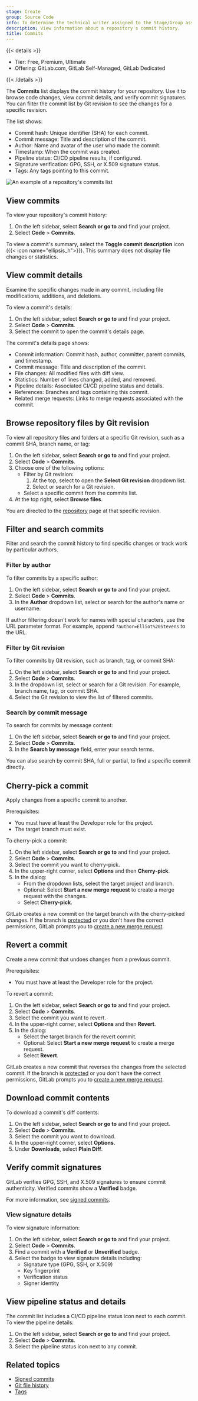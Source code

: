```yaml
---
stage: Create
group: Source Code
info: To determine the technical writer assigned to the Stage/Group associated with this page, see https://handbook.gitlab.com/handbook/product/ux/technical-writing/#assignments
description: View information about a repository's commit history.
title: Commits
---
```


{{< details >}}

- Tier: Free, Premium, Ultimate
- Offering: GitLab.com, GitLab Self-Managed, GitLab Dedicated

{{< /details >}}

The **Commits** list displays the commit history for your repository. Use it to browse
code changes, view commit details, and verify commit signatures. You can filter the commit list by
Git revision to see the changes for a specific revision.

The list shows:

- Commit hash: Unique identifier (SHA) for each commit.
- Commit message: Title and description of the commit.
- Author: Name and avatar of the user who made the commit.
- Timestamp: When the commit was created.
- Pipeline status: CI/CD pipeline results, if configured.
- Signature verification: GPG, SSH, or X.509 signature status.
- Tags: Any tags pointing to this commit.

![An example of a repository's commits list](img/repository_commits_list_v18_2.png)

## View commits

To view your repository's commit history:

1. On the left sidebar, select **Search or go to** and find your project.
1. Select **Code** > **Commits**.

To view a commit's summary, select the **Toggle commit description** icon ({{< icon name="ellipsis_h">}}).
This summary does not display file changes or statistics.

## View commit details

Examine the specific changes made in any commit, including file modifications, additions, and deletions.

To view a commit's details:

1. On the left sidebar, select **Search or go to** and find your project.
1. Select **Code** > **Commits**.
1. Select the commit to open the commit's details page.

The commit's details page shows:

- Commit information: Commit hash, author, committer, parent commits, and timestamp.
- Commit message: Title and description of the commit.
- File changes: All modified files with diff view.
- Statistics: Number of lines changed, added, and removed.
- Pipeline details: Associated CI/CD pipeline status and details.
- References: Branches and tags containing this commit.
- Related merge requests: Links to merge requests associated with the commit.

## Browse repository files by Git revision

To view all repository files and folders at a specific Git revision, such as a commit SHA,
branch name, or tag:

1. On the left sidebar, select **Search or go to** and find your project.
1. Select **Code** > **Commits**.
1. Choose one of the following options:
   - Filter by Git revision:
      1. At the top, select to open the **Select Git revision** dropdown list.
      1. Select or search for a Git revision.
   - Select a specific commit from the commits list.
1. At the top right, select **Browse files**.

You are directed to the [repository](../_index.md) page at that specific revision.

## Filter and search commits

Filter and search the commit history to find specific changes or track work by particular authors.

### Filter by author

To filter commits by a specific author:

1. On the left sidebar, select **Search or go to** and find your project.
1. Select **Code** > **Commits**.
1. In the **Author** dropdown list, select or search for the author's name or username.

If author filtering doesn't work for names with special characters, use the URL parameter format.
For example, append `?author=Elliot%20Stevens` to the URL.

### Filter by Git revision

To filter commits by Git revision, such as branch, tag, or commit SHA:

1. On the left sidebar, select **Search or go to** and find your project.
1. Select **Code** > **Commits**.
1. In the dropdown list, select or search for a Git revision.
   For example, branch name, tag, or commit SHA.
1. Select the Git revision to view the list of filtered commits.

### Search by commit message

To search for commits by message content:

1. On the left sidebar, select **Search or go to** and find your project.
1. Select **Code** > **Commits**.
1. In the **Search by message** field, enter your search terms.

You can also search by commit SHA, full or partial, to find a specific commit directly.

## Cherry-pick a commit

Apply changes from a specific commit to another.

Prerequisites:

- You must have at least the Developer role for the project.
- The target branch must exist.

To cherry-pick a commit:

1. On the left sidebar, select **Search or go to** and find your project.
1. Select **Code** > **Commits**.
1. Select the commit you want to cherry-pick.
1. In the upper-right corner, select **Options** and then **Cherry-pick**.
1. In the dialog:
   - From the dropdown lists, select the target project and branch.
   - Optional: Select **Start a new merge request** to create a merge request with the changes.
   - Select **Cherry-pick**.

GitLab creates a new commit on the target branch with the cherry-picked changes.
If the branch is [protected](../branches/protected.md) or you don't have the correct permissions,
GitLab prompts you to [create a new merge request](../../merge_requests/_index.md#create-a-merge-request).

## Revert a commit

Create a new commit that undoes changes from a previous commit.

Prerequisites:

- You must have at least the Developer role for the project.

To revert a commit:

1. On the left sidebar, select **Search or go to** and find your project.
1. Select **Code** > **Commits**.
1. Select the commit you want to revert.
1. In the upper-right corner, select **Options** and then **Revert**.
1. In the dialog:
   - Select the target branch for the revert commit.
   - Optional: Select **Start a new merge request** to create a merge request.
   - Select **Revert**.

GitLab creates a new commit that reverses the changes from the selected commit.
If the branch is [protected](../branches/protected.md) or you don't have the correct permissions,
GitLab prompts you to [create a new merge request](../../merge_requests/_index.md#create-a-merge-request).

## Download commit contents

To download a commit's diff contents:

1. On the left sidebar, select **Search or go to** and find your project.
1. Select **Code** > **Commits**.
1. Select the commit you want to download.
1. In the upper-right corner, select **Options**.
1. Under **Downloads**, select **Plain Diff**.

## Verify commit signatures

GitLab verifies GPG, SSH, and X.509 signatures to ensure commit authenticity.
Verified commits show a **Verified** badge.

For more information, see [signed commits](../signed_commits/_index.md).

### View signature details

To view signature information:

1. On the left sidebar, select **Search or go to** and find your project.
1. Select **Code** > **Commits**.
1. Find a commit with a **Verified** or **Unverified** badge.
1. Select the badge to view signature details including:
   - Signature type (GPG, SSH, or X.509)
   - Key fingerprint
   - Verification status
   - Signer identity

## View pipeline status and details

The commit list includes a CI/CD pipeline status icon next to each commit. To view the pipeline details:

1. On the left sidebar, select **Search or go to** and find your project.
1. Select **Code** > **Commits**.
1. Select the pipeline status icon next to any commit.

## Related topics

- [Signed commits](../signed_commits/_index.md)
- [Git file history](../files/git_history.md)
- [Tags](../tags/_index.md)
